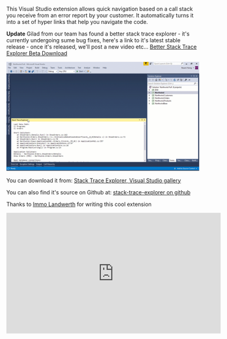 
This Visual Studio extension allows quick navigation based on a call stack you receive from an error report by your customer.
It automatically turns it into a set of hyper links that help you navigate the code.

**Update**
Gilad from our team has found a better stack trace explorer - it's currently undergoing sume bug fixes, here's a link to it's latest stable release - once it's released, we'll post a new video etc...
[Better Stack Trace Explorer Beta Download](https://github.com/sboulema/StackTraceExplorer/releases/tag/v1.9.25)



![Stack Trace Explorer](stack-trace-explorer1.gif)


You can download it from:
[Stack Trace Explorer, Visual Studio gallery](https://marketplace.visualstudio.com/items?itemName=ImmoLandwerthMSFT.StackTraceExplorer)

You can also find it's source on Github at:
[stack-trace-explorer on github](https://github.com/terrajobst/stack-trace-explorer)

Thanks to [Immo Landwerth](https://github.com/terrajobst) for writing this cool extension


<iframe width="560" height="315" src="https://www.youtube.com/embed/Qy0yTYmKAt4" frameborder="0" allowfullscreen></iframe>
